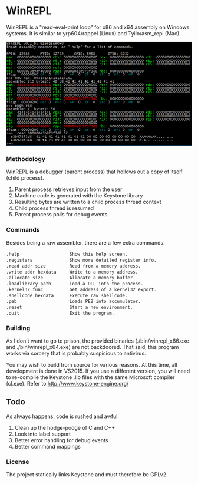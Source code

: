 # WinREPL
WinREPL is a "read-eval-print loop" for x86 and x64 assembly on Windows systems. It is similar to yrp604/rappel (Linux) and Tyilo/asm_repl (Mac).

![WinREPL](/screenshot.png?raw=true "WinREPL")

### Methodology
WinREPL is a debugger (parent process) that hollows out a copy of itself (child process).

1. Parent process retrieves input from the user
2. Machine code is generated with the Keystone library
3. Resulting bytes are written to a child process thread context
4. Child process thread is resumed
5. Parent process polls for debug events

### Commands
Besides being a raw assembler, there are a few extra commands.

```
.help                   Show this help screen.
.registers              Show more detailed register info.
.read addr size         Read from a memory address.
.write addr hexdata     Write to a memory address.
.allocate size          Allocate a memory buffer.
.loadlibrary path       Load a DLL into the process.
.kernel32 func          Get address of a kernel32 export.
.shellcode hexdata      Execute raw shellcode.
.peb                    Loads PEB into accumulator.
.reset                  Start a new environment.
.quit                   Exit the program.
```

### Building
As I don't want to go to prison, the provided binaries (./bin/winrepl_x86.exe and ./bin/winrepl_x64.exe) are not backdoored. That said, this program works via sorcery that is probably suspicious to antivirus.

You may wish to build from source for various reasons. At this time, all development is done in VS2015. If you use a different version, you will need to re-compile the Keystone .lib files with the same Microsoft compiler (cl.exe). Refer to http://www.keystone-engine.org/

## Todo
As always happens, code is rushed and awful.

1. Clean up the hodge-podge of C and C++
2. Look into label support
3. Better error handling for debug events
4. Better command mappings

### License
The project statically links Keystone and must therefore be GPLv2.
